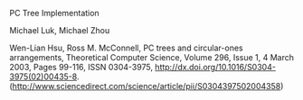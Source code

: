 PC Tree Implementation

Michael Luk, Michael Zhou

Wen-Lian Hsu, Ross M. McConnell, PC trees and circular-ones arrangements, Theoretical Computer Science, Volume 296, Issue 1, 4 March 2003, Pages 99-116, ISSN 0304-3975, http://dx.doi.org/10.1016/S0304-3975(02)00435-8.
(http://www.sciencedirect.com/science/article/pii/S0304397502004358)

